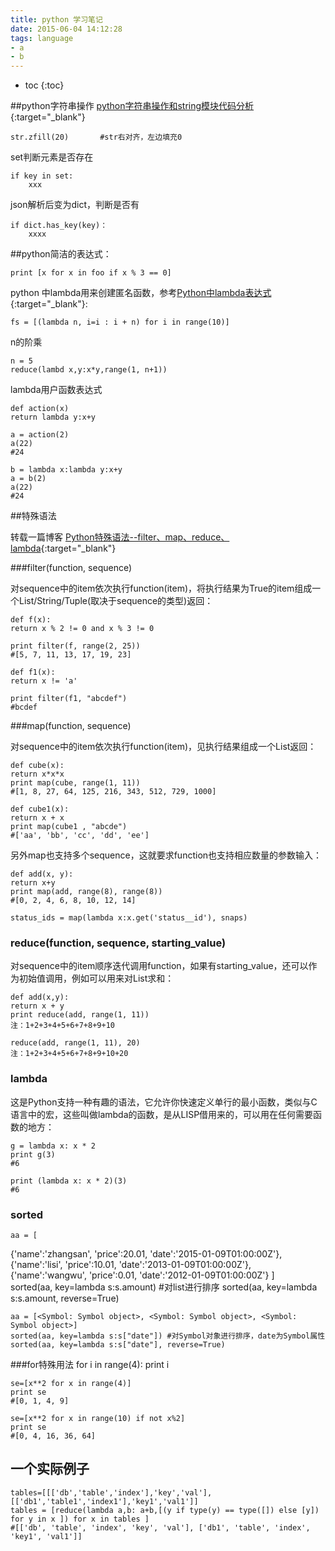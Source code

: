 ```yaml
---
title: python 学习笔记
date: 2015-06-04 14:12:28
tags: language
- a
- b
---
```


* toc 
{:toc}

##python字符串操作
[python字符串操作和string模块代码分析](http://blog.chinaunix.net/uid-25992400-id-3283846.html){:target="_blank"}

    str.zfill(20)       #str右对齐，左边填充0
    
set判断元素是否存在 

    if key in set:
        xxx
        
json解析后变为dict，判断是否有

    if dict.has_key(key)：
        xxxx
        
##python简洁的表达式：

    print [x for x in foo if x % 3 == 0]

python 中lambda用来创建匿名函数，参考[Python中lambda表达式](http://blog.csdn.net/imzoer/article/details/8667176){:target="_blank"}:

    fs = [(lambda n, i=i : i + n) for i in range(10)]   
    

n的阶乘

    n = 5
    reduce(lambd x,y:x*y,range(1, n+1))

lambda用户函数表达式

    def action(x)
    return lambda y:x+y

    a = action(2)
    a(22)
    #24

    b = lambda x:lambda y:x+y
    a = b(2)
    a(22)
    #24

##特殊语法

转载一篇博客 [Python特殊语法--filter、map、reduce、lambda](http://www.cnblogs.com/linjiqin/p/4222160.html){:target="_blank"}

###filter(function, sequence)

对sequence中的item依次执行function(item)，将执行结果为True的item组成一个List/String/Tuple(取决于sequence的类型)返回：

    def f(x): 
    return x % 2 != 0 and x % 3 != 0 

    print filter(f, range(2, 25)) 
    #[5, 7, 11, 13, 17, 19, 23]

    def f1(x): 
    return x != 'a' 

    print filter(f1, "abcdef") 
    #bcdef 

###map(function, sequence) 

对sequence中的item依次执行function(item)，见执行结果组成一个List返回：

    def cube(x): 
    return x*x*x 
    print map(cube, range(1, 11)) 
    #[1, 8, 27, 64, 125, 216, 343, 512, 729, 1000]

    def cube1(x): 
    return x + x 
    print map(cube1 , "abcde") 
    #['aa', 'bb', 'cc', 'dd', 'ee']
 
另外map也支持多个sequence，这就要求function也支持相应数量的参数输入：

    def add(x, y): 
    return x+y 
    print map(add, range(8), range(8)) 
    #[0, 2, 4, 6, 8, 10, 12, 14]

    status_ids = map(lambda x:x.get('status__id'), snaps)

### reduce(function, sequence, starting_value)

对sequence中的item顺序迭代调用function，如果有starting_value，还可以作为初始值调用，例如可以用来对List求和：

    def add(x,y):
    return x + y 
    print reduce(add, range(1, 11)) 
    注：1+2+3+4+5+6+7+8+9+10

    reduce(add, range(1, 11), 20) 
    注：1+2+3+4+5+6+7+8+9+10+20


### lambda

这是Python支持一种有趣的语法，它允许你快速定义单行的最小函数，类似与C语言中的宏，这些叫做lambda的函数，是从LISP借用来的，可以用在任何需要函数的地方： 

    g = lambda x: x * 2 
    print g(3) 
    #6 

    print (lambda x: x * 2)(3) 
    #6

### sorted

    aa = [
   {'name':'zhangsan', 'price':20.01, 'date':'2015-01-09T01:00:00Z'},
   {'name':'lisi', 'price':10.01, 'date':'2013-01-09T01:00:00Z'},
   {'name':'wangwu', 'price':0.01, 'date':'2012-01-09T01:00:00Z'}
    ]  
    sorted(aa, key=lambda s:s.amount) #对list进行排序
    sorted(aa, key=lambda s:s.amount, reverse=True)

    aa = [<Symbol: Symbol object>, <Symbol: Symbol object>, <Symbol: Symbol object>] 
    sorted(aa, key=lambda s:s["date"]) #对Symbol对象进行排序，date为Symbol属性
    sorted(aa, key=lambda s:s["date"], reverse=True)

###for特殊用法
    for i in range(4):
    print i

    se=[x**2 for x in range(4)]
    print se 
    #[0, 1, 4, 9]

    se=[x**2 for x in range(10) if not x%2]
    print se 
    #[0, 4, 16, 36, 64]
    
## 一个实际例子

    tables=[[['db','table','index'],'key','val'], [['db1','table1','index1'],'key1','val1']]
    tables = [reduce(lambda a,b: a+b,[(y if type(y) == type([]) else [y]) for y in x ]) for x in tables ]
    #[['db', 'table', 'index', 'key', 'val'], ['db1', 'table', 'index', 'key1', 'val1']]

